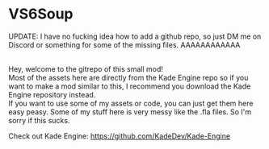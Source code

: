 # VS6Soup

UPDATE: I have no fucking idea how to add a github repo, so just DM me on Discord or something for some of the missing files. AAAAAAAAAAAA
</br></br>

Hey, welcome to the gitrepo of this small mod!
</br>Most of the assets here are directly from the Kade Engine repo so if you want to make a mod similar to this, I recommend you download the Kade Engine repository instead.
</br>If you want to use some of my assets or code, you can just get them here easy peasy. Some of my stuff here is very messy like the .fla files. So I'm sorry if this sucks.

Check out Kade Engine:
https://github.com/KadeDev/Kade-Engine
